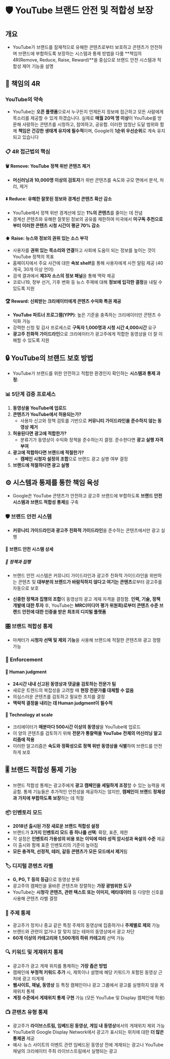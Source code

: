 # 🛡️ YouTube 브랜드 안전 및 적합성 보장

## 개요
- YouTube가 브랜드를 잠재적으로 유해한 콘텐츠로부터 보호하고 콘텐츠가 안전하며 브랜드에 부합하도록 보장하는 시스템과 통제 방법을 다룸 **책임의 4R(Remove, Reduce, Raise, Reward)**을 중심으로 브랜드 안전 시스템과 적합성 제어 기능을 설명

## 🎯 책임의 4R

### YouTube의 약속
- YouTube는 **오픈 플랫폼**으로서 누구든지 언제든지 정보에 접근하고 모든 사람에게 목소리를 제공할 수 있게 하겠습니다. 실제로 **매월 20억 명 이상**이 YouTube를 방문해 사랑하는 콘텐츠를 시청하고, 참여하고, 공유함. 이러한 엄청난 도달 범위와 함께 **책임은 건강한 생태계 유지에 필수적**이며, Google의 **1순위 우선순위**로 계속 유지되고 있습니다

### 📋 4R 접근법의 핵심

#### 🗑️ Remove: YouTube 정책 위반 콘텐츠 제거
- **머신러닝과 10,000명 이상의 검토자**가 위반 콘텐츠를 속도와 규모 면에서 분석, 처리, 제거

#### ⬇️ Reduce: 유해한 잘못된 정보와 경계선 콘텐츠 확산 감소
- YouTube에서 정책 위반 경계선에 있는 **1%의 콘텐츠**를 줄이는 데 전념
- 경계선 콘텐츠와 유해한 잘못된 정보의 공유를 제한하여 미국에서 **미구독 추천으로부터 이러한 콘텐츠 시청 시간이 평균 70% 감소**

#### ⬆️ Raise: 뉴스와 정보의 권위 있는 소스 부각
- 사용자를 **권위 있는 목소리와 연결**하고 사회에 도움이 되는 정보를 높이는 것이 YouTube 정책의 목표
- 홈페이지에서 주요 사건에 대한 **속보 shelf**를 통해 사용자에게 사전 알림 제공 (40개국, 30개 이상 언어)
- 검색 결과에서 **제3자 소스의 정보 패널**을 통해 맥락 제공
- 코로나19, 정부 선거, 기후 변화 등 뉴스 주제에 대해 **정보에 입각한 결정**을 내릴 수 있도록 지원

#### 🏆 Reward: 신뢰받는 크리에이터에게 콘텐츠 수익화 특권 제공
- **YouTube 파트너 프로그램(YPP)**: 높은 기준을 충족하는 크리에이터만 콘텐츠 수익화 가능
- 강력한 신청 및 감사 프로세스로 **구독자 1,000명과 시청 시간 4,000시간** 요구
- **광고주 친화적 가이드라인**으로 크리에이터가 광고주에게 적합한 동영상을 더 잘 이해할 수 있도록 지원

## 🔒 YouTube의 브랜드 보호 방법

- YouTube가 브랜드를 위한 안전하고 적합한 환경인지 확인하는 **시스템과 통제 과정**:

### 📊 5단계 검증 프로세스
1. **동영상을 YouTube에 업로드**
2. **콘텐츠가 YouTube에서 허용되는가?**
   - 사용자 신고와 정책 검토를 기반으로 **커뮤니티 가이드라인을 준수하지 않는 동영상 제거**
3. **허용된다면 광고에 적합한가?**
   - 분류기가 동영상이 수익화 정책을 준수하는지 결정. 준수한다면 **광고 실행 자격 부여**
4. **광고에 적합하다면 브랜드에 적절한가?**
   - **캠페인 시청자 설정의 조합**으로 브랜드 광고 실행 여부 결정
5. **브랜드에 적절하다면 광고 실행**

## ⚙️ 시스템과 통제를 통한 책임 육성

- Google은 YouTube 콘텐츠가 안전하고 광고주 브랜드에 부합하도록 **브랜드 안전 시스템과 브랜드 적합성 통제**를 구축

### 🛡️ 브랜드 안전 시스템
- **커뮤니티 가이드라인과 광고주 친화적 가이드라인**을 준수하는 콘텐츠에서만 광고 실행

#### 🔐 브랜드 안전 시스템 상세

##### 📐 정책과 집행
- 브랜드 안전 시스템은 커뮤니티 가이드라인과 광고주 친화적 가이드라인을 위반하는 콘텐츠 및 **대부분의 브랜드가 바람직하지 않다고 여기는 콘텐츠**로부터 광고주를 자동으로 보호

- **신중한 정책과 집행의 조합**이 동영상의 광고 게재 자격을 결정함. **인력, 기술, 정책 개발에 대한 투자** 후, YouTube는 **MRC(미디어 평가 위원회)로부터 콘텐츠 수준 브랜드 안전에 대한 인증을 받은 최초의 디지털 플랫폼**

### 🎛️ 브랜드 적합성 통제
- 마케터가 **시청자 선택 및 제외 기능**을 사용해 브랜드에 적절한 콘텐츠와 광고 정렬 가능

### 🤖 Enforcement

#### 👥 Human judgment
- **24시간 내내 신고된 동영상과 댓글을 검토하는 전문가 팀**
- 새로운 트렌드의 복잡성을 고려할 때 **현장 전문가를 대체할 수 없음**
- 의심스러운 콘텐츠를 검토하고 필요한 조치를 결정
- **맥락적 결정을 내리는 데 Human judgment이 필수적**

#### 🔬 Technology at scale
- 크리에이터가 **매분마다 500시간 이상의 동영상**을 YouTube에 업로드
- 이 양의 콘텐츠를 검토하기 위해 **전문가 통찰력을 YouTube 전체의 머신러닝 알고리즘에 적용**
- 이러한 알고리즘은 **속도와 정확성으로 정책 위반 동영상을 식별**하여 브랜드를 안전하게 보호

## 🎚️ 브랜드 적합성 통제 기능

- 브랜드 적합성 통제는 광고주에게 **광고 캠페인을 세밀하게 조정**할 수 있는 능력을 제공함. 통제 기능들은 추가적인 안전성을 제공하지는 않지만, **캠페인이 브랜드 정체성과 가치에 부합하도록 보장**하는 데 적절

### 📦 인벤토리 모드
- **2018년 출시된 가장 새로운 브랜드 적합성 설정**
- 브랜드가 **3가지 인벤토리 모드 중 하나를 선택**: 확장, 표준, 제한
- 각 설정은 **인벤토리 가용성의 비용 또는 이익에 따라 성적 암시성과 욕설의 수준** 제공
- 이 출시와 함께 표준 인벤토리의 기준이 높아짐
- **모든 충격적, 선정적, 테러, 갈등 콘텐츠가 모든 모드에서 제거**됨

### 🏷️ 디지털 콘텐츠 라벨
- **G, PG, T 등의 등급**으로 동영상 분류
- 광고주의 캠페인을 올바른 콘텐츠와 정렬하는 **가장 광범위한 도구**
- YouTube는 **시청각 콘텐츠, 관련 텍스트 또는 이미지, 메타데이터** 등 다양한 신호를 사용해 콘텐츠 라벨 결정

### 📝 주제 통제
- 광고주가 정치나 종교 같은 특정 주제의 동영상에 집중하거나 **주제별로 제외** 가능
- 브랜드와 관련이 없거나 잘 맞지 않는 테마의 동영상에서 광고 차단
- **60개 이상의 카테고리와 1,500개의 하위 카테고리** 선택 가능

### 🔍 키워드 및 게재위치 통제
- 광고주가 광고 게재 위치를 통제하는 **가장 좁은 방법**
- 캠페인에 **부정적 키워드 추가** 시, 제목이나 설명에 해당 키워드가 포함된 동영상 근처에 광고 미게재
- **웹사이트, 채널, 동영상** 등 특정 캠페인이나 광고 그룹에서 광고를 실행하지 않을 게재위치 통제
- **계정 수준에서 게재위치 통제 구현** 가능 (모든 YouTube 및 Display 캠페인에 적용)

### 📺 콘텐츠 유형 통제
- 광고주가 **라이브스트림, 임베드된 동영상, 게임 내 동영상**에서의 게재위치 제외 가능
- YouTube와 Google Display Network에서 광고가 표시되는 위치에 대한 **더 많은 통제권** 제공
- 예시: 뉴스 사이트의 이벤트 관련 임베드된 동영상 전에 게재되는 광고나 YouTube 채널의 크리에이터 주최 라이브스트림에서 실행되는 광고
